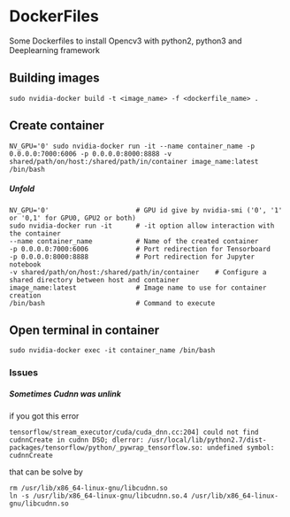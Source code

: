 # DockerFiles

Some Dockerfiles to install Opencv3 with python2, python3 and Deeplearning framework

## Building images

```
sudo nvidia-docker build -t <image_name> -f <dockerfile_name> .
```

## Create container

```
NV_GPU='0' sudo nvidia-docker run -it --name container_name -p 0.0.0.0:7000:6006 -p 0.0.0.0:8000:8888 -v shared/path/on/host:/shared/path/in/container image_name:latest /bin/bash
```

##### Unfold

```
NV_GPU='0'                      # GPU id give by nvidia-smi ('0', '1' or '0,1' for GPU0, GPU2 or both)
sudo nvidia-docker run -it      # -it option allow interaction with the container
--name container_name           # Name of the created container
-p 0.0.0.0:7000:6006            # Port redirection for Tensorboard
-p 0.0.0.0:8000:8888            # Port redirection for Jupyter notebook
-v shared/path/on/host:/shared/path/in/container    # Configure a shared directory between host and container
image_name:latest               # Image name to use for container creation
/bin/bash                       # Command to execute
```

## Open terminal in container

```
sudo nvidia-docker exec -it container_name /bin/bash
```

### Issues

##### Sometimes Cudnn was unlink 

if you got this error

```
tensorflow/stream_executor/cuda/cuda_dnn.cc:204] could not find cudnnCreate in cudnn DSO; dlerror: /usr/local/lib/python2.7/dist-packages/tensorflow/python/_pywrap_tensorflow.so: undefined symbol: cudnnCreate
```

that can be solve by 
```
rm /usr/lib/x86_64-linux-gnu/libcudnn.so
ln -s /usr/lib/x86_64-linux-gnu/libcudnn.so.4 /usr/lib/x86_64-linux-gnu/libcudnn.so
```